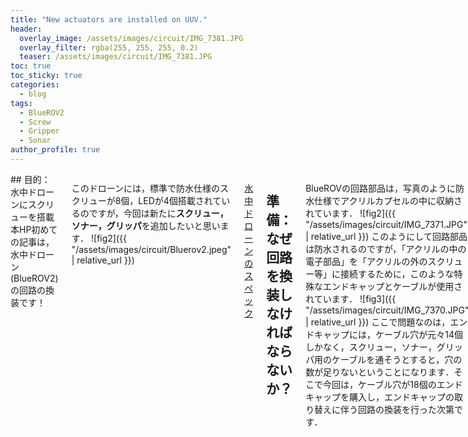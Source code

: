 ```yaml
---
title: "New actuators are installed on UUV."
header:
  overlay_image: /assets/images/circuit/IMG_7381.JPG
  overlay_filter: rgba(255, 255, 255, 0.2)
  teaser: /assets/images/circuit/IMG_7381.JPG
toc: true
toc_sticky: true
categories:
  - blog
tags:
  - BlueROV2
  - Screw
  - Gripper
  - Sonar
author_profile: true
---
```

<div class="row">

<div class="medium-12  columns" markdown="1">
## 目的：水中ドローンにスクリューを搭載
本HP初めての記事は，水中ドローン (BlueROV2) の回路の換装です！

このドローンには，標準で防水仕様のスクリューが8個，LEDが4個搭載されているのですが，今回は新たに**スクリュー，ソナー，グリッパ**を追加したいと思います．
![fig2]({{ "/assets/images/circuit/Bluerov2.jpeg" | relative_url }})

<a href="https://underwaterdrone.stores.jp/items/5cfe3a0e5aa9386d2f394020">水中ドローンのスペック</a>

## 準備：なぜ回路を換装しなければならないか？
BlueROVの回路部品は，写真のように防水仕様でアクリルカプセルの中に収納されています．
![fig2]({{ "/assets/images/circuit/IMG_7371.JPG" | relative_url }})
このようにして回路部品は防水されるのですが，「アクリルの中の電子部品」を「アクリルの外のスクリュー等」に接続するために，このような特殊なエンドキャップとケーブルが使用されています．
![fig3]({{ "/assets/images/circuit/IMG_7370.JPG" | relative_url }})
ここで問題なのは，エンドキャップには，ケーブル穴が元々14個しかなく，スクリュー，ソナー，グリッパ用のケーブルを通そうとすると，穴の数が足りないということになります．そこで今回は，ケーブル穴が18個のエンドキャップを購入し，エンドキャップの取り替えに伴う回路の換装を行った次第です．

## 作業：ボトルの取り外しと回路構築
ネジをいくつか回して，そーっとアクリルボトルを取り外すとこんな感じになります．
![fig4]({{ "/assets/images/circuit/IMG_7372.JPG" | relative_url }})
ここから，どんどんバラして，，，
![fig5]({{ "/assets/images/circuit/IMG_7374.JPG" | relative_url }})
最終的にこんな感じに配線になります．(雑)
![fig7]({{ "/assets/images/circuit/IMG_7376.JPG" | relative_url }})
ここで，ワイヤ線を間違えないようにしながら，左のエンドキャップに付け替えていきます．この時，写真でも感じるかもしれませんが，下の表のようにワイヤが多くて大変です．配線を間違えないように細心の注意が必要です．

| ワイヤ線   | 本数            |
| ----: | --------------- |
| スクリュー   | 3本 ×　9個 = 27本  |
| グリッパ   | 3本 |
| ソナー   | 3本 |
| LED   | 3本 |
| 電源    | 1本|
| 通信    | 10本  |
| 合計    | 47本  |

## 動作テスト：スクリュー，グリッパ
回路の換装の最後は，バキュームポンプを使って，ボトル内部の圧力をチェックします．
![fig9]({{ "/assets/images/circuit/IMG_7384.JPG" | relative_url }})
RaspiのGPIOにスクリューとグリッパを配線して，pytohnでPWMを出力する簡単なコードを書いて動作確認をします．
{% include video id="QXPXQSdtots" provider="youtube" %}
次は，このコードをROS(Robot Operating System)で実装したいと思います.

